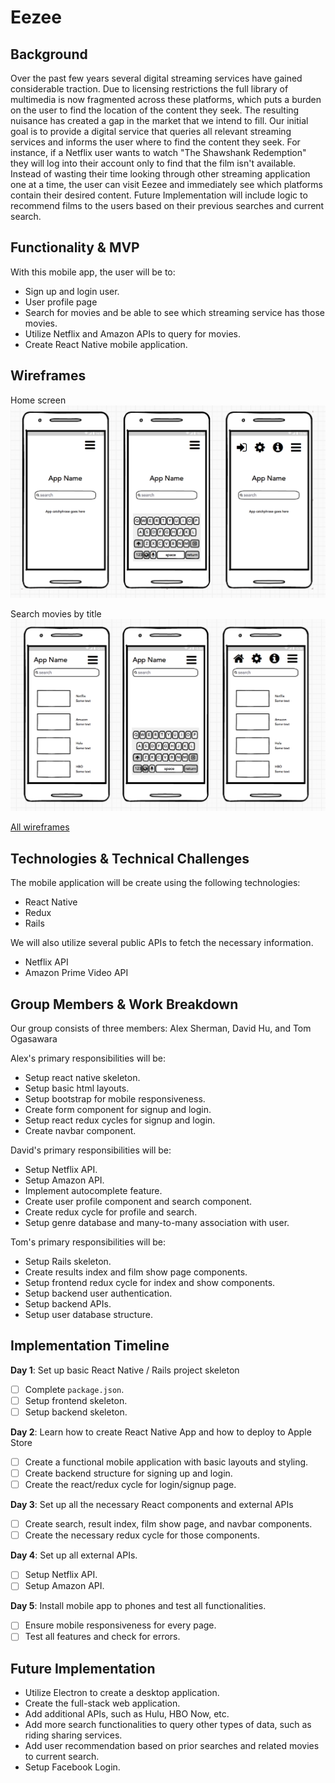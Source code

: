 # Eezee

## Background

Over the past few years several digital streaming services have gained considerable traction. Due to licensing restrictions the full library of multimedia is now fragmented across these platforms, which puts a burden on the user to find the location of the content they seek. The resulting nuisance has created a gap in the market that we intend to fill. Our initial goal is to provide a digital service that queries all relevant streaming services and informs the user where to find the content they seek. For instance, if a Netflix user wants to watch "The Shawshank Redemption" they will log into their account only to find that the film isn't available. Instead of wasting their time looking through other streaming application one at a time, the user can visit Eezee and immediately see which platforms contain their desired content. Future Implementation will include logic to recommend films to the users based on their previous searches and current search.

## Functionality & MVP

With this mobile app, the user will be to:
- Sign up and login user.
- User profile page
- Search for movies and be able to see which streaming service has those movies.
- Utilize Netflix and Amazon APIs to query for movies.
- Create React Native mobile application.

## Wireframes

Home screen
![home_screen][home_screen]

Search movies by title
![search][search_results]

[All wireframes][wireframes]

## Technologies & Technical Challenges

The mobile application will be create using the following technologies:

- React Native
- Redux
- Rails

We will also utilize several public APIs to fetch the necessary information.

- Netflix API
- Amazon Prime Video API

## Group Members & Work Breakdown

Our group consists of three members: Alex Sherman, David Hu, and Tom Ogasawara

Alex's primary responsibilities will be:

- Setup react native skeleton.
- Setup basic html layouts.
- Setup bootstrap for mobile responsiveness.
- Create form component for signup and login.
- Setup react redux cycles for signup and login.
- Create navbar component.

David's primary responsibilities will be:

- Setup Netflix API.
- Setup Amazon API.
- Implement autocomplete feature.
- Create user profile component and search component.
- Create redux cycle for profile and search.
- Setup genre database and many-to-many association with user.

Tom's primary responsibilities will be:

- Setup Rails skeleton.
- Create results index and film show page components.
- Setup frontend redux cycle for index and show components.
- Setup backend user authentication.
- Setup backend APIs.
- Setup user database structure.

## Implementation Timeline

**Day 1**: Set up basic React Native / Rails project skeleton
- [ ] Complete `package.json`.
- [ ] Setup frontend skeleton.
- [ ] Setup backend skeleton.

**Day 2**: Learn how to create React Native App and how to deploy to Apple Store
- [ ] Create a functional mobile application with basic layouts and styling.
- [ ] Create backend structure for signing up and login.
- [ ] Create the react/redux cycle for login/signup page.

**Day 3**: Set up all the necessary React components and external APIs
- [ ] Create search, result index, film show page, and navbar components.
- [ ] Create the necessary redux cycle for those components.

**Day 4**: Set up all external APIs.
- [ ] Setup Netflix API.
- [ ] Setup Amazon API.

**Day 5**: Install mobile app to phones and test all functionalities.
- [ ] Ensure mobile responsiveness for every page.
- [ ] Test all features and check for errors.

## Future Implementation
- Utilize Electron to create a desktop application.
- Create the full-stack web application.
- Add additional APIs, such as Hulu, HBO Now, etc.
- Add more search functionalities to query other types of data, such as riding sharing services.
- Add user recommendation based on prior searches and related movies to current search.
- Setup Facebook Login.

[home_screen]: ./wireframes/home_screens.png "Home Screen"
[search_results]: ./wireframes/search_screens.png "Search Results"
[wireframes]: ./wireframes
